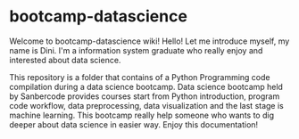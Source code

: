 # bootcamp-datascience

Welcome to bootcamp-datascience wiki! Hello! Let me introduce myself, my name is Dini. I'm a information system graduate who really enjoy and interested about data science.

This repository is a folder that contains of a Python Programming code compilation during a data science bootcamp. Data science bootcamp held by Sanbercode provides courses start from Python introduction, program code workflow, data preprocessing, data visualization and the last stage is machine learning. This bootcamp really help someone who wants to dig deeper about data science in easier way. Enjoy this documentation!
